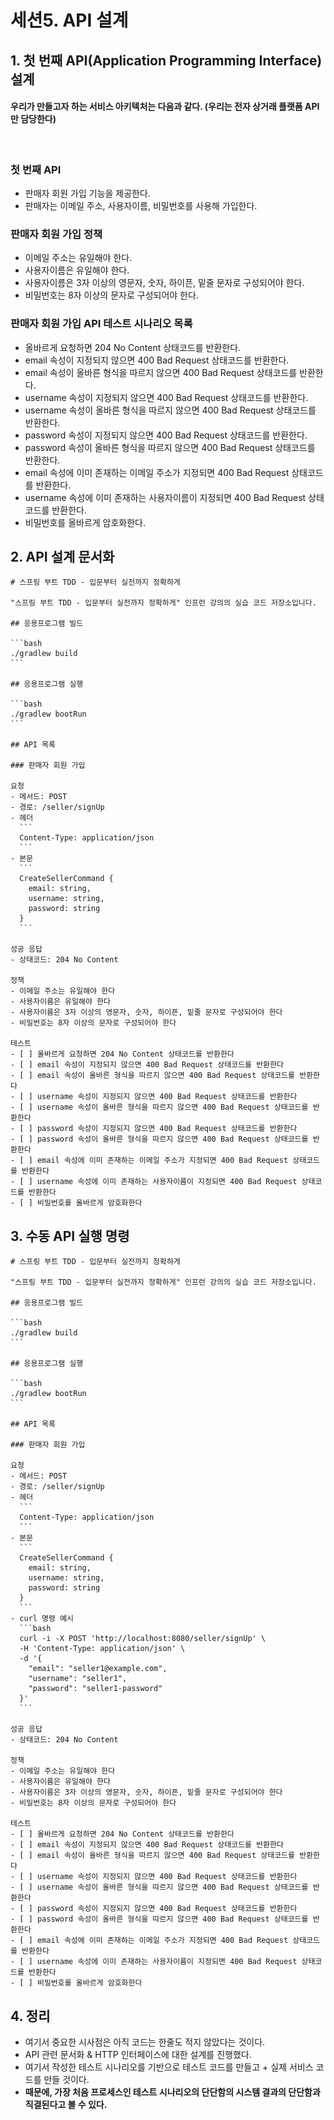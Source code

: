 # 세션5. API 설계

## 1. 첫 번째 API(Application Programming Interface) 설계&#x20;

#### 우리가 만들고자 하는 서비스 아키텍처는 다음과 같다. (우리는 전자 상거래 플랫폼 API 만 담당한다)

<figure><img src="../../../../.gitbook/assets/스크린샷 2025-05-30 14.14.40.png" alt=""><figcaption></figcaption></figure>

### 첫 번째 API&#x20;

* 판매자 회원 가입 기능을 제공한다.&#x20;
* 판매자는 이메일 주소, 사용자이름, 비밀번호를 사용해 가입한다.&#x20;

### 판매자 회원 가입 정책&#x20;

* 이메일 주소는 유일해야 한다.&#x20;
* 사용자이름은 유일해야 한다.&#x20;
* 사용자이름은 3자 이상의 영문자,  숫자, 하이픈, 밑줄 문자로 구성되어야 한다.&#x20;
* 비밀번호는 8자 이상의 문자로 구성되어야 한다.&#x20;

### 판매자 회원 가입 API 테스트 시나리오 목록&#x20;

* 올바르게 요청하면 204 No Content 상태코드를 반환한다.
* email 속성이 지정되지 않으면 400 Bad Request 상태코드를 반환한다.
* email 속성이 올바른 형식을 따르지 않으면 400 Bad Request 상태코드를 반환한다.
* username 속성이 지정되지 않으면 400 Bad Request 상태코드를 반환한다.
* username 속성이 올바른 형식을 따르지 않으면 400 Bad Request 상태코드를 반환한다.
* password 속성이 지정되지 않으면 400 Bad Request 상태코드를 반환한다.
* password 속성이 올바른 형식을 따르지 않으면 400 Bad Request 상태코드를 반환한다.
* email 속성에 이미 존재하는 이메일 주소가 지정되면 400 Bad Request 상태코드를 반환한다.
* username 속성에 이미 존재하는 사용자이름이 지정되면 400 Bad Request 상태코드를 반환한다.
* 비밀번호를 올바르게 암호화한다.

## 2. API 설계 문서화

````
# 스프링 부트 TDD - 입문부터 실전까지 정확하게

"스프링 부트 TDD - 입문부터 실전까지 정확하게" 인프런 강의의 실습 코드 저장소입니다.

## 응용프로그램 빌드

```bash
./gradlew build
```

## 응용프로그램 실행

```bash
./gradlew bootRun
```

## API 목록

### 판매자 회원 가입

요청
- 메서드: POST
- 경로: /seller/signUp
- 헤더
  ```
  Content-Type: application/json
  ```
- 본문
  ```
  CreateSellerCommand {
    email: string,
    username: string,
    password: string
  }
  ```

성공 응답
- 상태코드: 204 No Content

정책
- 이메일 주소는 유일해야 한다
- 사용자이름은 유일해야 한다
- 사용자이름은 3자 이상의 영문자, 숫자, 하이픈, 밑줄 문자로 구성되어야 한다
- 비밀번호는 8자 이상의 문자로 구성되어야 한다

테스트
- [ ] 올바르게 요청하면 204 No Content 상태코드를 반환한다
- [ ] email 속성이 지정되지 않으면 400 Bad Request 상태코드를 반환한다
- [ ] email 속성이 올바른 형식을 따르지 않으면 400 Bad Request 상태코드를 반환한다
- [ ] username 속성이 지정되지 않으면 400 Bad Request 상태코드를 반환한다
- [ ] username 속성이 올바른 형식을 따르지 않으면 400 Bad Request 상태코드를 반환한다
- [ ] password 속성이 지정되지 않으면 400 Bad Request 상태코드를 반환한다
- [ ] password 속성이 올바른 형식을 따르지 않으면 400 Bad Request 상태코드를 반환한다
- [ ] email 속성에 이미 존재하는 이메일 주소가 지정되면 400 Bad Request 상태코드를 반환한다
- [ ] username 속성에 이미 존재하는 사용자이름이 지정되면 400 Bad Request 상태코드를 반환한다
- [ ] 비밀번호를 올바르게 암호화한다
````

## 3. 수동 API 실행 명령&#x20;

````
# 스프링 부트 TDD - 입문부터 실전까지 정확하게

"스프링 부트 TDD - 입문부터 실전까지 정확하게" 인프런 강의의 실습 코드 저장소입니다.

## 응용프로그램 빌드

```bash
./gradlew build
```

## 응용프로그램 실행

```bash
./gradlew bootRun
```

## API 목록

### 판매자 회원 가입

요청
- 메서드: POST
- 경로: /seller/signUp
- 헤더
  ```
  Content-Type: application/json
  ```
- 본문
  ```
  CreateSellerCommand {
    email: string,
    username: string,
    password: string
  }
  ```
- curl 명령 예시
  ```bash
  curl -i -X POST 'http://localhost:8080/seller/signUp' \
  -H 'Content-Type: application/json' \
  -d '{
    "email": "seller1@example.com",
    "username": "seller1",
    "password": "seller1-password"
  }'
  ```

성공 응답
- 상태코드: 204 No Content

정책
- 이메일 주소는 유일해야 한다
- 사용자이름은 유일해야 한다
- 사용자이름은 3자 이상의 영문자, 숫자, 하이픈, 밑줄 문자로 구성되어야 한다
- 비밀번호는 8자 이상의 문자로 구성되어야 한다

테스트
- [ ] 올바르게 요청하면 204 No Content 상태코드를 반환한다
- [ ] email 속성이 지정되지 않으면 400 Bad Request 상태코드를 반환한다
- [ ] email 속성이 올바른 형식을 따르지 않으면 400 Bad Request 상태코드를 반환한다
- [ ] username 속성이 지정되지 않으면 400 Bad Request 상태코드를 반환한다
- [ ] username 속성이 올바른 형식을 따르지 않으면 400 Bad Request 상태코드를 반환한다
- [ ] password 속성이 지정되지 않으면 400 Bad Request 상태코드를 반환한다
- [ ] password 속성이 올바른 형식을 따르지 않으면 400 Bad Request 상태코드를 반환한다
- [ ] email 속성에 이미 존재하는 이메일 주소가 지정되면 400 Bad Request 상태코드를 반환한다
- [ ] username 속성에 이미 존재하는 사용자이름이 지정되면 400 Bad Request 상태코드를 반환한다
- [ ] 비밀번호를 올바르게 암호화한다
````

## 4. 정리&#x20;

* 여기서 중요한 시사점은 아직 코드는 한줄도 적지 않았다는 것이다.&#x20;
* API 관련 문서화 & HTTP 인터페이스에 대한 설계를 진행했다.&#x20;
* 여기서 작성한 테스트 시나리오를 기반으로 테스트 코드를 만들고 + 실제 서비스 코드를 만들 것이다.&#x20;
* **때문에, 가장 처음 프로세스인 테스트 시나리오의 단단함의 시스템 결과의 단단함과 직결된다고 볼 수 있다.**&#x20;
